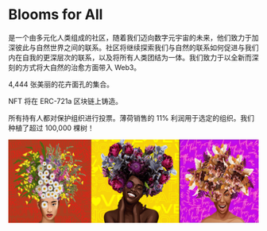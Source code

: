 # Blooms for All

是一个由多元化人类组成的社区，随着我们迈向数字元宇宙的未来，他们致力于加深彼此与自然世界之间的联系。社区将继续探索我们与自然的联系如何促进与我们内在自我的更深层次的联系，以及将所有人类团结为一体。我们致力于以全新而深刻的方式将大自然的治愈方面带入 Web3。

4,444 张美丽的花卉面孔的集合。

NFT 将在 ERC-721a 区块链上铸造。

所有持有人都对保护组织进行投票。薄荷销售的 11% 利润用于选定的组织。我们种植了超过 100,000 棵树！

![NFT](unnamed.png)
